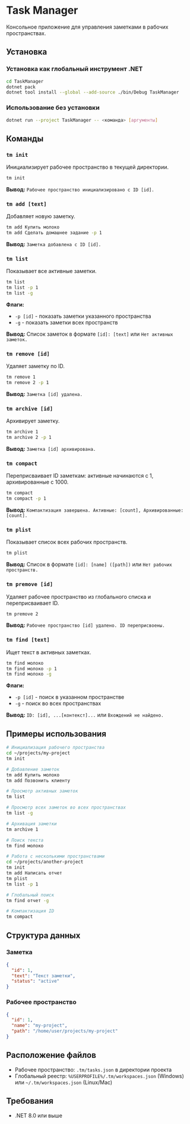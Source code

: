 # Task Manager

Консольное приложение для управления заметками в рабочих пространствах.

## Установка

### Установка как глобальный инструмент .NET

```bash
cd TaskManager
dotnet pack
dotnet tool install --global --add-source ./bin/Debug TaskManager
```

### Использование без установки

```bash
dotnet run --project TaskManager -- <команда> [аргументы]
```

## Команды

### `tm init`

Инициализирует рабочее пространство в текущей директории.

```bash
tm init
```

**Вывод:** `Рабочее пространство инициализировано с ID [id].`

### `tm add [text]`

Добавляет новую заметку.

```bash
tm add Купить молоко
tm add Сделать домашнее задание -p 1
```

**Вывод:** `Заметка добавлена с ID [id].`

### `tm list`

Показывает все активные заметки.

```bash
tm list
tm list -p 1
tm list -g
```

**Флаги:**
- `-p [id]` - показать заметки указанного пространства
- `-g` - показать заметки всех пространств

**Вывод:** Список заметок в формате `[id]: [text]` или `Нет активных заметок.`

### `tm remove [id]`

Удаляет заметку по ID.

```bash
tm remove 1
tm remove 2 -p 1
```

**Вывод:** `Заметка [id] удалена.`

### `tm archive [id]`

Архивирует заметку.

```bash
tm archive 1
tm archive 2 -p 1
```

**Вывод:** `Заметка [id] архивирована.`

### `tm compact`

Переприсваивает ID заметкам: активные начинаются с 1, архивированные с 1000.

```bash
tm compact
tm compact -p 1
```

**Вывод:** `Компактизация завершена. Активные: [count], Архивированные: [count].`

### `tm plist`

Показывает список всех рабочих пространств.

```bash
tm plist
```

**Вывод:** Список в формате `[id]: [name] ([path])` или `Нет рабочих пространств.`

### `tm premove [id]`

Удаляет рабочее пространство из глобального списка и переприсваивает ID.

```bash
tm premove 2
```

**Вывод:** `Рабочее пространство [id] удалено. ID переприсвоены.`

### `tm find [text]`

Ищет текст в активных заметках.

```bash
tm find молоко
tm find молоко -p 1
tm find молоко -g
```

**Флаги:**
- `-p [id]` - поиск в указанном пространстве
- `-g` - поиск во всех пространствах

**Вывод:** `ID: [id], ...[контекст]...` или `Вхождений не найдено.`

## Примеры использования

```bash
# Инициализация рабочего пространства
cd ~/projects/my-project
tm init

# Добавление заметок
tm add Купить молоко
tm add Позвонить клиенту

# Просмотр активных заметок
tm list

# Просмотр всех заметок во всех пространствах
tm list -g

# Архивация заметки
tm archive 1

# Поиск текста
tm find молоко

# Работа с несколькими пространствами
cd ~/projects/another-project
tm init
tm add Написать отчет
tm plist
tm list -p 1

# Глобальный поиск
tm find отчет -g

# Компактизация ID
tm compact
```

## Структура данных

### Заметка
```json
{
  "id": 1,
  "text": "Текст заметки",
  "status": "active"
}
```

### Рабочее пространство
```json
{
  "id": 1,
  "name": "my-project",
  "path": "/home/user/projects/my-project"
}
```

## Расположение файлов

- Рабочее пространство: `.tm/tasks.json` в директории проекта
- Глобальный реестр: `%USERPROFILE%/.tm/workspaces.json` (Windows) или `~/.tm/workspaces.json` (Linux/Mac)

## Требования

- .NET 8.0 или выше
